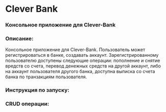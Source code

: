 # Clever Bank


### Консольное приложение для Clever-Bank

### Описание:
Консольное приложение для Clever-Bank. Пользователь может регистрироваться в банке, создавать аккаунт. 
Зарегистрированному пользователю доступены следующие операции: пополнение и снятие вредств со счета, 
перевод денежных средств на другой аккаунт, либо на аккаунт пользователя другого банка, доступна выписка 
со счета банка по транзакциям пользователя.

### Инструкция по запуску:



### CRUD операции:

